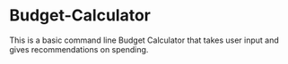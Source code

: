 # Budget-Calculator


This is a basic command line Budget Calculator that takes user input and gives recommendations on spending.

